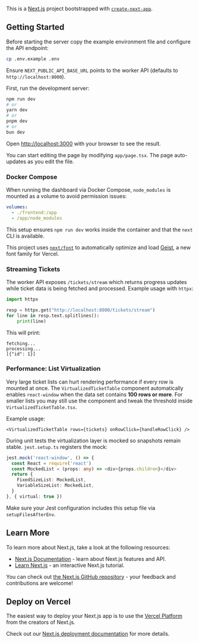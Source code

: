 This is a [Next.js](https://nextjs.org) project bootstrapped with [`create-next-app`](https://nextjs.org/docs/app/api-reference/cli/create-next-app).

## Getting Started

Before starting the server copy the example environment file and configure the API endpoint:

```bash
cp .env.example .env
```

Ensure `NEXT_PUBLIC_API_BASE_URL` points to the worker API (defaults to `http://localhost:8000`).

First, run the development server:

```bash
npm run dev
# or
yarn dev
# or
pnpm dev
# or
bun dev
```

Open [http://localhost:3000](http://localhost:3000) with your browser to see the result.

You can start editing the page by modifying `app/page.tsx`. The page auto-updates as you edit the file.

### Docker Compose

When running the dashboard via Docker Compose, `node_modules` is mounted as a
volume to avoid permission issues:

```yaml
volumes:
  - ./frontend:/app
  - /app/node_modules
```

This setup ensures `npm run dev` works inside the container and that the `next`
CLI is available.

This project uses [`next/font`](https://nextjs.org/docs/app/building-your-application/optimizing/fonts) to automatically optimize and load [Geist](https://vercel.com/font), a new font family for Vercel.

### Streaming Tickets

The worker API exposes `/tickets/stream` which returns progress updates while
ticket data is being fetched and processed. Example usage with `httpx`:

```python
import httpx

resp = httpx.get("http://localhost:8000/tickets/stream")
for line in resp.text.splitlines():
    print(line)
```

This will print:

```
fetching...
processing...
[{"id": 1}]
```

### Performance: List Virtualization

Very large ticket lists can hurt rendering performance if every row is mounted at
once. The `VirtualizedTicketTable` component automatically enables
`react-window` when the data set contains **100 rows or more**. For smaller
lists you may still use the component and tweak the threshold inside
`VirtualizedTicketTable.tsx`.

Example usage:

```tsx
<VirtualizedTicketTable rows={tickets} onRowClick={handleRowClick} />
```

During unit tests the virtualization layer is mocked so snapshots remain stable.
`jest.setup.ts` registers the mock:

```ts
jest.mock('react-window', () => {
  const React = require('react')
  const MockedList = (props: any) => <div>{props.children}</div>
  return {
    FixedSizeList: MockedList,
    VariableSizeList: MockedList,
  }
}, { virtual: true })
```

Make sure your Jest configuration includes this setup file via `setupFilesAfterEnv`.

## Learn More

To learn more about Next.js, take a look at the following resources:

- [Next.js Documentation](https://nextjs.org/docs) - learn about Next.js features and API.
- [Learn Next.js](https://nextjs.org/learn) - an interactive Next.js tutorial.

You can check out [the Next.js GitHub repository](https://github.com/vercel/next.js) - your feedback and contributions are welcome!

## Deploy on Vercel

The easiest way to deploy your Next.js app is to use the [Vercel Platform](https://vercel.com/new?utm_medium=default-template&filter=next.js&utm_source=create-next-app&utm_campaign=create-next-app-readme) from the creators of Next.js.

Check out our [Next.js deployment documentation](https://nextjs.org/docs/app/building-your-application/deploying) for more details.
